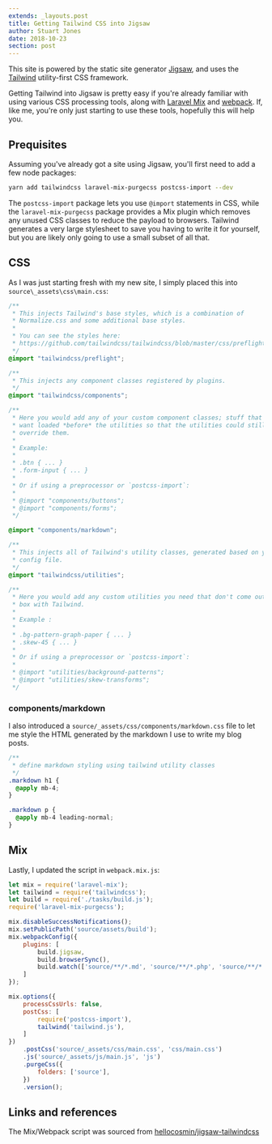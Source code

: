 ```yaml
---
extends: _layouts.post
title: Getting Tailwind CSS into Jigsaw
author: Stuart Jones
date: 2018-10-23
section: post
---
```


This site is powered by the static site generator [Jigsaw](http://jigsaw.tighten.co/),
and uses the [Tailwind](https://tailwindcss.com/) utility-first CSS framework.

Getting Tailwind into Jigsaw is pretty easy if you're already familiar with using various CSS processing tools, along
with [Laravel Mix](https://laravel.com/docs/5.7/mix) and [webpack](https://webpack.js.org/). 
If, like me, you're only just starting to use these tools, hopefully this will help you.

## Prequisites

Assuming you've already got a site using Jigsaw, you'll first need to add a few node packages:

```bash
yarn add tailwindcss laravel-mix-purgecss postcss-import --dev
```

The `postcss-import` package lets you use `@import` statements in CSS, while the `laravel-mix-purgecss` package provides
a Mix plugin which removes any unused CSS classes to reduce the payload to browsers. Tailwind generates a very large 
stylesheet to save you having to write it for yourself, but you are likely only going to use a small subset of all that.

## CSS

As I was just starting fresh with my new site, I simply placed this into `source\_assets\css\main.css`:

```css
/**
 * This injects Tailwind's base styles, which is a combination of
 * Normalize.css and some additional base styles.
 *
 * You can see the styles here:
 * https://github.com/tailwindcss/tailwindcss/blob/master/css/preflight.css
 */
@import "tailwindcss/preflight";

/**
 * This injects any component classes registered by plugins.
 */
@import "tailwindcss/components";

/**
 * Here you would add any of your custom component classes; stuff that you'd
 * want loaded *before* the utilities so that the utilities could still
 * override them.
 *
 * Example:
 *
 * .btn { ... }
 * .form-input { ... }
 *
 * Or if using a preprocessor or `postcss-import`:
 *
 * @import "components/buttons";
 * @import "components/forms";
 */

@import "components/markdown";

/**
 * This injects all of Tailwind's utility classes, generated based on your
 * config file.
 */
@import "tailwindcss/utilities";

/**
 * Here you would add any custom utilities you need that don't come out of the
 * box with Tailwind.
 *
 * Example :
 *
 * .bg-pattern-graph-paper { ... }
 * .skew-45 { ... }
 *
 * Or if using a preprocessor or `postcss-import`:
 *
 * @import "utilities/background-patterns";
 * @import "utilities/skew-transforms";
 */
```

### components/markdown

I also introduced a `source/_assets/css/components/markdown.css` file to let me style the HTML generated by the markdown
I use to write my blog posts.

```css
/**
 * define markdown styling using tailwind utility classes
 */
.markdown h1 {
  @apply mb-4;
}

.markdown p {
  @apply mb-4 leading-normal;
}
```

## Mix

Lastly, I updated the script in `webpack.mix.js`:

```javascript
let mix = require('laravel-mix');
let tailwind = require('tailwindcss');
let build = require('./tasks/build.js');
require('laravel-mix-purgecss');

mix.disableSuccessNotifications();
mix.setPublicPath('source/assets/build');
mix.webpackConfig({
    plugins: [
        build.jigsaw,
        build.browserSync(),
        build.watch(['source/**/*.md', 'source/**/*.php', 'source/**/*.scss', '!source/**/_tmp/*']),
    ]
});

mix.options({
    processCssUrls: false,
    postCss: [
        require('postcss-import'),
        tailwind('tailwind.js'),
    ]
})
    .postCss('source/_assets/css/main.css', 'css/main.css')
    .js('source/_assets/js/main.js', 'js')
    .purgeCss({
        folders: ['source'],
    })
    .version();
```

## Links and references

The Mix/Webpack script was sourced from [hellocosmin/jigsaw-tailwindcss](https://github.com/hellocosmin/jigsaw-tailwindcss)
